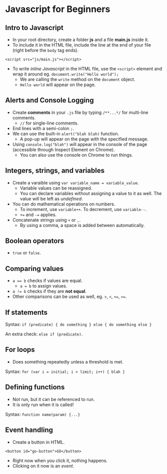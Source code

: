 # Javascript for Beginners

## Intro to Javascript

- In your root directory, create a folder **js** and a file **main.js** inside it.
- To include it in the HTML file, include the line at the end of your file (right before the `body` tag ends).

`<script src="js/main.js"></script>`

- To write *inline Javascript* in the HTML file, use the `<script>` element and wrap it around eg. `document.write("Hello world");`
  - We are calling the `write` method on the `document` object.
  - `Hello world` will appear on the page.

## Alerts and Console Logging

- Create **comments** in your `.js` file by typing `/**...*/` for multi-line comments.
  - `//` for single-line comments.
- End lines with a semi-colon `;`.
- We can use the built-in `alert("blah blah)` function.
  - A pop-up will appear on the page with the specified message.
- Using `console.log("blah")` will appear in the console of the page (accessible through Inspect Element on Chrome).
  - You can also use the console on Chrome to run things.

## Integers, strings, and variables

- Create a varaible using `var variable_name = variable_value`.
  - Variable values can be reassigned.
  - You can declare variables without assigning a value to it as well. The value will be left as *undefined*.
- You can do mathematical operations on numbers.
  - To increment, use `variable++`. To decrement, use `variable--`.
  - `+=` and `-=` applies.
- Concatenate strings using `+` or `,`.
  - By using a comma, a space is added between automatically.

## Boolean operators

- `true` or `false`.

## Comparing values

- `a == b` checks if values are equal.
  - `a = b` to assign values.
- `a != b` checks if they are **not equal**.
- Other comparisons can be used as well, eg. `>`, `<`, `<=`, `>=`.

## If statements

Syntax: `if (predicate) { do something } else { do something else }`

An extra check: `else if (predicate)`.

## For loops

- Does something repeatedly unless a threshold is met.

Syntax: `for (var i = initial; i < limit; i++) { blah }`

## Defining functions

- Not run, but it can be referenced to run.
- It is only run when it is called!

Syntax: `function name(param) {...}`

## Event handling

- Create a button in HTML.

`<button id="go-button">GO</button>`

- Right now when you click it, nothing happens.
- Clicking on it now is an *event*.